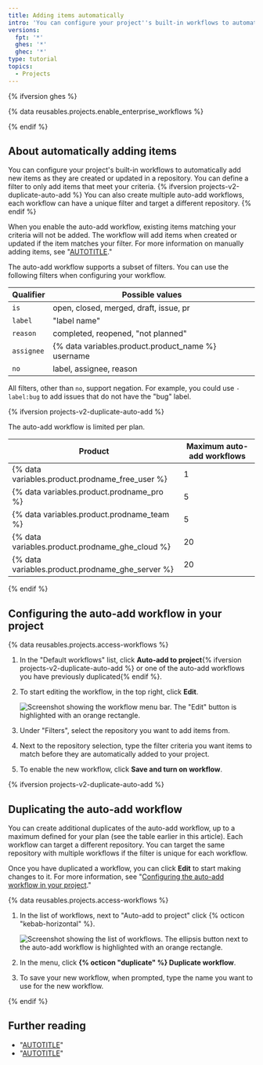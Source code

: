 ```yaml
---
title: Adding items automatically
intro: 'You can configure your project''s built-in workflows to automatically add items from {% ifversion projects-v2-duplicate-auto-add %}repositories{% else%}a repository{% endif %} that match a filter.'
versions:
  fpt: '*'
  ghes: '*'
  ghec: '*'
type: tutorial
topics:
  - Projects
---
```

{% ifversion ghes %}

{% data reusables.projects.enable_enterprise_workflows %}

{% endif %}

## About automatically adding items

You can configure your project's built-in workflows to automatically add new items as they are created or updated in a repository. You can define a filter to only add items that meet your criteria. {% ifversion projects-v2-duplicate-auto-add %} You can also create multiple auto-add workflows, each workflow can have a unique filter and target a different repository. {% endif %}

When you enable the auto-add workflow, existing items matching your criteria will not be added. The workflow will add items when created or updated if the item matches your filter. For more information on manually adding items, see "[AUTOTITLE](/issues/planning-and-tracking-with-projects/managing-items-in-your-project/adding-items-to-your-project#bulk-adding-issues-and-pull-requests)."

The auto-add workflow supports a subset of filters. You can use the following filters when configuring your workflow.

| Qualifier | Possible values
| --- | --- |
| `is` | open, closed, merged, draft, issue, pr
| `label` | "label name"
| `reason` | completed, reopened, "not planned"
| `assignee` | {% data variables.product.product_name %} username
| `no` | label, assignee, reason

All filters, other than `no`, support negation. For example, you could use `-label:bug` to add issues that do not have the "bug" label.

{% ifversion projects-v2-duplicate-auto-add %}

The auto-add workflow is limited per plan.

| Product | Maximum auto-add workflows |
|------- | ------- |
| {% data variables.product.prodname_free_user %} | 1 |
| {% data variables.product.prodname_pro %} | 5 |
| {% data variables.product.prodname_team %} | 5 |
| {% data variables.product.prodname_ghe_cloud %} | 20 |
| {% data variables.product.prodname_ghe_server %} | 20 |

{% endif %}

## Configuring the auto-add workflow in your project

{% data reusables.projects.access-workflows %}
1. In the "Default workflows" list, click **Auto-add to project**{% ifversion projects-v2-duplicate-auto-add %} or one of the auto-add workflows you have previously duplicated{% endif %}.

1. To start editing the workflow, in the top right, click **Edit**.

   ![Screenshot showing the workflow menu bar. The "Edit" button is highlighted with an orange rectangle.](/assets/images/help/projects-v2/workflow-start-editing.png)

1. Under "Filters", select the repository you want to add items from.
1. Next to the repository selection, type the filter criteria you want items to match before they are automatically added to your project.
1. To enable the new workflow, click **Save and turn on workflow**.

{% ifversion projects-v2-duplicate-auto-add %}

## Duplicating the auto-add workflow

You can create additional duplicates of the auto-add workflow, up to a maximum defined for your plan (see the table earlier in this article). Each workflow can target a different repository. You can target the same repository with multiple workflows if the filter is unique for each workflow.

Once you have duplicated a workflow, you can click **Edit** to start making changes to it. For more information, see "[Configuring the auto-add workflow in your project](#configuring-the-auto-add-workflow-in-your-project)."

{% data reusables.projects.access-workflows %}
1. In the list of workflows, next to "Auto-add to project" click {% octicon "kebab-horizontal" %}.

   ![Screenshot showing the list of workflows. The ellipsis button next to the auto-add workflow is highlighted with an orange rectangle.](/assets/images/help/projects-v2/workflow-add-menu.png)

1. In the menu, click **{% octicon "duplicate" %} Duplicate workflow**.
1. To save your new workflow, when prompted, type the name you want to use for the new workflow.

{% endif %}

## Further reading

* "[AUTOTITLE](/issues/planning-and-tracking-with-projects/managing-items-in-your-project/archiving-items-from-your-project)"
* "[AUTOTITLE](/issues/planning-and-tracking-with-projects/automating-your-project/using-the-built-in-automations)"
